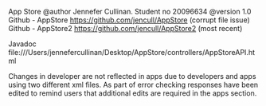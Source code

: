 App Store
@author Jennefer Cullinan. Student no 20096634
@version 1.0
Github - AppStore https://github.com/jencull/AppStore (corrupt file issue)
Github - AppStore2 https://github.com/jencull/AppStore2 (most recent)

Javadoc
file:///Users/jennefercullinan/Desktop/AppStore/controllers/AppStoreAPI.html

Changes in developer are not reflected in apps due to developers and apps using two different xml files. 
As part of error checking responses have been edited to remind users that additional edits are required 
in the apps section. 



